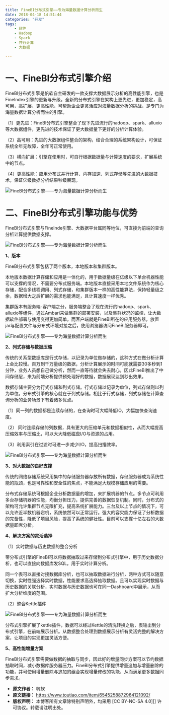 ```yaml
---
title: FineBI分布式引擎——专为海量数据计算分析而生
date: 2018-04-18 14:51:44
categories: "开发"
tags:
	- 软件
	- Hadoop
	- Spark
	- 并行计算
	- 大数据

---
```


# 一、FineBI分布式引擎介绍 #

FineBI分布式引擎是帆软自主研发的一款支撑大数据展示分析的高性能引擎，也是FineIndex引擎的更新与升级。全新的分布式引擎在架构上更先进，更加稳定，高可用，高扩展，更高性能，可帮助企业更灵活应对海量数据分析的挑战，是专门为海量数据计算分析而生的引擎。

（1）更先进：FineBI分布式引擎整合了现下先进流行的hadoop、spark、alluxio等大数据组件，更先进的技术保证了更大数据量下更好的分析计算体验。

（2）高可用：先进的大数据组件整合的架构，结合合理的系统架构设计，可保证系统全年无故障，全年可正常使用。

（3）横向扩展：引擎在使用时，可自行根据数据量与计算速度的要求，扩展系统中的节点。

（4）更高性能：应用分布式并行计算、内存加速、列式存储等先进的大数据技术，保证亿级数据分析结果秒级展现。

![FineBI分布式引擎——专为海量数据计算分析而生][FineBI]

# 二、FineBI分布式引擎功能与优势 #

FineBI分布式引擎与FineInde引擎、大数据平台属同等地位，可直接为前端的查询分析计算提供数据支撑。

![FineBI分布式引擎——专为海量数据计算分析而生][FineBI 1]

**1、版本**

FineBI分布式引擎包括了两个版本，本地版本和集群版本。

本地版本数据计算存储和应用是一体化的，用于数据量级在亿级以下单台机器性能可以支撑的情况，不需要分布式服务端。本地版本直接采用本地文件系统作为核心存储，配合多线程调用、列式存储，和集群版本一样的高性能算法，保持轻量级之余，数据增大之后扩展的需求也能满足，且计算速度一样优秀。

集群版本有服务端-客户端之分，服务端整合了现在流行的hadoop、spark、alluxio等组件，通过Ambari来做集群的部署安装，以及集群状况的监控，让大数据软件部署与使用变得更加简单。而客户端就是FineBI所在的应用服务器，放置jar与配置文件与分布式环境对接之后，使用浏览器访问FineBI服务器即可。

![FineBI分布式引擎——专为海量数据计算分析而生][FineBI 2]

**2、列式存储与数据压缩**

传统的关系型数据库是行式存储，以记录为单位做存储的，这种方式在做分析计算上会比较慢。百万到千万量级的数据，分析计算展示的时间可能就需要30多秒到1分钟，业务人员想自己做分析，然而一直等待就会失去耐心，因此FineBI推出了中间存储层，来为前端分析提供预处理好的数据，数据展现达到秒出效果。

数据存储主要分为行式存储和列式存储。行式存储以记录为单位，列式存储则以列为单位。分布式引擎的核心就在于列式存储。相比于行式存储，列式存储在计算查询分析的业务场景下有着诸多优点。

（1）同一列的数据都是连续存储的，在查询时可大幅降低IO，大幅加快查询速度。

（2） 同时连续存储的列数据，具有更大的压缩单元和数据相似性，从而大幅提高压缩效率与压缩比，可以大大降低磁盘I/O与资源的占用。

（3）利用索引在过滤时可进一步减少I/O，提高扫描效率。

![FineBI分布式引擎——专为海量数据计算分析而生][FineBI 3]

**3、对大数据的良好支撑**

传统的网络存储系统采用集中的存储服务器存放所有数据，存储服务器成为系统性能的瓶颈，也是可靠性和安全性的焦点，不能满足大规模存储应用的需要。

分布式存储系统可根据企业分析数据量的增加，来扩展机器的节点。多节点可利用多台存储机器的性能，均衡分担压力，提供完善的数据恢复机制。同时，分布式的架构可允许集群节点无限扩充，提高系统扩展能力。三台及以上节点的情况下，可以允许近半数机器宕机，系统依然可以正常运行。强大的容灾能力保证了分析数据的完备性，降低了项目风险，提高了系统的健壮性。目前可以支撑十亿左右的大数据量即席分析。

**4、解决方案的灵活选择**

（1）实时数据与历史数据的整合分析

带分布式引擎的FineBI可以将数据抽取过来存储到分布式引擎中，用于历史数据分析，也可以直接向数据库发SQL，用于实时计算分析。

同一个表可以直接对接数据库分析，也可以抽取数据进行分析，两种方式可以随意切换，实时性强选择实时数据，性能要求高选择抽取数据。且可以实现实时数据与历史数据的关联分析，实时数据与历史数据也可在同一Dashboard中展示，从而扩大分析维度的范围。

（2）整合Kettle插件

![FineBI分布式引擎——专为海量数据计算分析而生][FineBI 4]

分布式引擎扩展了kettle插件，数据可以经过Kettle的清洗转换之后，表输出到分布式引擎，在前端展示分析。从数据整合处理到数据展示分析有灵活完整的解决方案，让项目的实现更加灵活方便。

**5、高性能增量方案**

FineBI分布式引擎需要做数据的抽取与同步，因此好的增量同步方案可以节约数据抽取时间，减小数据库服务器压力。FineBI分布式引擎提供增量追加与增量删除的功能，并可使用增量删除与追加的组合实现增量修改的功能，从而满足更多数据同步需求。


[FineBI]: /pro/os/crawler/BMRA-QZ3Q-JI2M.jpg
[FineBI 1]: /pro/os/crawler/7NZE-QN77-JEJN.jpg
[FineBI 2]: /pro/os/crawler/MAIF-6VAV-IQBN.jpg
[FineBI 3]: /pro/os/crawler/B2MY-ZFBV-F6FF.jpg
[FineBI 4]: http://p3.pstatp.com/large/pgc-image/1523936769858a36aa767ec
 *  **原文作者：** 帆软
 *  **原文链接：** https://www.toutiao.com/item/6545258872964121092/
 *  **版权声明：** 本博客所有文章除特别声明外，均采用 [CC BY-NC-SA 4.0][] 许可协议。转载请注明出处。